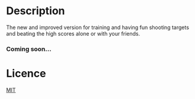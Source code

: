 # Description
The new and improved version for training and having fun shooting targets and beating the high scores alone or with your friends.

### Coming soon...

# Licence
[MIT](https://github.com/NickMBR/ShootingRange3/blob/master/LICENSE)